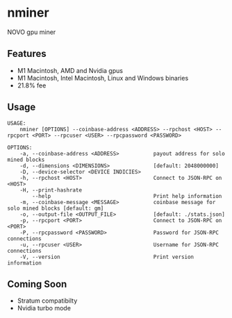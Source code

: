 # nminer

NOVO gpu miner

## Features

- M1 Macintosh, AMD and Nvidia gpus
- M1 Macintosh, Intel Macintosh, Linux and Windows binaries
- 21.8% fee

## Usage

```
USAGE:
    nminer [OPTIONS] --coinbase-address <ADDRESS> --rpchost <HOST> --rpcport <PORT> --rpcuser <USER> --rpcpassword <PASSWORD>

OPTIONS:
    -a, --coinbase-address <ADDRESS>           payout address for solo mined blocks
    -d, --dimensions <DIMENSIONS>              [default: 2048000000]
    -D, --device-selector <DEVICE INDICIES>
    -h, --rpchost <HOST>                       Connect to JSON-RPC on <HOST>
    -H, --print-hashrate
        --help                                 Print help information
    -m, --coinbase-message <MESSAGE>           coinbase message for solo mined blocks [default: gm]
    -o, --output-file <OUTPUT_FILE>            [default: ./stats.json]
    -p, --rpcport <PORT>                       Connect to JSON-RPC on <PORT>
    -P, --rpcpassword <PASSWORD>               Password for JSON-RPC connections
    -u, --rpcuser <USER>                       Username for JSON-RPC connections
    -V, --version                              Print version information
```

## Coming Soon

- Stratum compatibilty
- Nvidia turbo mode

